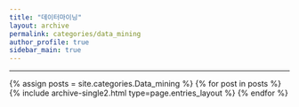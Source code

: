 ```yaml
---
title: "데이터마이닝"
layout: archive
permalink: categories/data_mining
author_profile: true
sidebar_main: true
---
```


***

{% assign posts = site.categories.Data_mining %}
{% for post in posts %} {% include archive-single2.html type=page.entries_layout %} {% endfor %}
